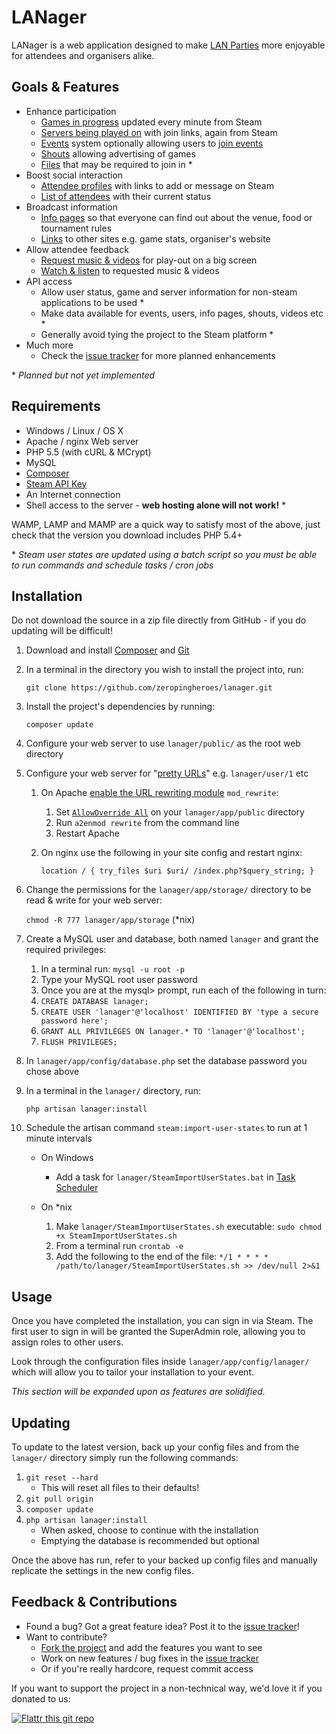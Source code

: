 LANager
=======

LANager is a web application designed to make [LAN Parties](https://en.wikipedia.org/wiki/Lan_party)
more enjoyable for attendees and organisers alike.

## Goals & Features

* Enhance participation
	* [Games in progress](http://zeropingheroes.co.uk/wp-content/gallery/lanager/games.png) updated every minute from Steam
	* [Servers being played on](http://zeropingheroes.co.uk/wp-content/gallery/lanager/servers.png) with join links, again from Steam
	* [Events](http://zeropingheroes.co.uk/wp-content/gallery/lanager/lanager-timetable.png) system optionally allowing users to [join events](http://zeropingheroes.co.uk/wp-content/gallery/lanager/event-signups.png)
	* [Shouts](http://zeropingheroes.co.uk/wp-content/gallery/lanager/shouts.png) allowing advertising of games
	* [Files](http://zeropingheroes.co.uk/wp-content/gallery/lanager-old/files.png) that may be required to join in *
* Boost social interaction
	* [Attendee profiles](http://zeropingheroes.co.uk/wp-content/gallery/lanager/profile.png) with links to add or message on Steam
	* [List of attendees](http://zeropingheroes.co.uk/wp-content/gallery/lanager/people.png) with their current status
* Broadcast information
	* [Info pages](http://zeropingheroes.co.uk/wp-content/gallery/lanager/info_0.png) so that everyone can find out about the venue, food or tournament rules  
	* [Links](http://zeropingheroes.co.uk/wp-content/gallery/lanager/links.png) to other sites e.g. game stats, organiser's website 
* Allow attendee feedback
	* [Request music & videos](http://zeropingheroes.co.uk/wp-content/gallery/lanager/playlist.png) for play-out on a big screen
	* [Watch & listen](http://zeropingheroes.co.uk/wp-content/gallery/lanager-old/playlist_screen.png) to requested music & videos
* API access
	* Allow user status, game and server information for non-steam applications to be used *
	* Make data available for events, users, info pages, shouts, videos etc *
	* Generally avoid tying the project to the Steam platform *
* Much more
	* Check the [issue tracker](https://github.com/zeropingheroes/lanager-core/issues?labels=enhancement&milestone=&page=1&state=open) for more planned enhancements

\* *Planned but not yet implemented*

## Requirements
* Windows / Linux / OS X
* Apache / nginx Web server
* PHP 5.5 (with cURL & MCrypt)
* MySQL
* [Composer](https://getcomposer.org/)
* [Steam API Key](http://steamcommunity.com/dev/apikey)
* An Internet connection
* Shell access to the server - **web hosting alone will not work!** *

WAMP, LAMP and MAMP are a quick way to satisfy most of the above, just check that the version you download includes PHP 5.4+

\* *Steam user states are updated using a batch script so you must be able to run commands and schedule tasks / cron jobs* 

## Installation

Do not download the source in a zip file directly from GitHub - if you do updating will be difficult!

1. Download and install [Composer](http://getcomposer.org/download/) and [Git](http://git-scm.com/downloads)

2. In a terminal in the directory you wish to install the project into, run:

	`git clone https://github.com/zeropingheroes/lanager.git`

3. Install the project's dependencies by running:

	`composer update`

4. Configure your web server to use `lanager/public/` as the root web directory

5. Configure your web server for "[pretty URLs](http://laravel.com/docs/4.2/installation#pretty-urls)" e.g. `lanager/user/1` etc
	1. On Apache [enable the URL rewriting module](http://stackoverflow.com/questions/869092/how-to-enable-mod-rewrite-for-apache-2-2) `mod_rewrite`:
		1. Set [`AllowOverride All`](http://stackoverflow.com/questions/18740419/how-to-set-allowoverride-all) on your `lanager/app/public` directory
		2. Run `a2enmod rewrite` from the command line
		3. Restart Apache
       
	2. On nginx use the following in your site config and restart nginx:

        `location / { try_files $uri $uri/ /index.php?$query_string; }`

6. Change the permissions for the `lanager/app/storage/` directory to be read & write for your web server:

	`chmod -R 777 lanager/app/storage` (*nix)
	
7. Create a MySQL user and database, both named `lanager` and grant the required privileges:
    
	1. In a terminal run: `mysql -u root -p`
	2. Type your MySQL root user password
	3. Once you are at the mysql> prompt, run each of the following in turn:
	4. `CREATE DATABASE lanager;`
	5. `CREATE USER 'lanager'@'localhost' IDENTIFIED BY 'type a secure password here';`
	6. `GRANT ALL PRIVILEGES ON lanager.* TO 'lanager'@'localhost';`
	7. `FLUSH PRIVILEGES;`

8. In `lanager/app/config/database.php` set the database password you chose above

9. In a terminal in the `lanager/` directory, run:

	`php artisan lanager:install`

10. Schedule the artisan command `steam:import-user-states` to run at 1 minute intervals

	* On Windows
		* Add a task for `lanager/SteamImportUserStates.bat` in [Task Scheduler](http://support.microsoft.com/kb/226795)

	* On *nix
		1. Make `lanager/SteamImportUserStates.sh` executable:
			`sudo chmod +x SteamImportUserStates.sh`
		2. From a terminal run `crontab -e`
		3. Add the following to the end of the file:
		`*/1 * * * * /path/to/lanager/SteamImportUserStates.sh >> /dev/null 2>&1`

## Usage

Once you have completed the installation, you can sign in via Steam. The first user to sign in will be granted the SuperAdmin role, allowing you to assign roles to other users.

Look through the configuration files inside `lanager/app/config/lanager/` which will allow you to tailor your installation to your event.  

*This section will be expanded upon as features are solidified.*

## Updating

To update to the latest version, back up your config files and from the `lanager/` directory simply run the following commands:

1. `git reset --hard`
	* This will reset all files to their defaults!
2. `git pull origin`
2. `composer update`
3. `php artisan lanager:install`
	* When asked, choose to continue with the installation
	* Emptying the database is recommended but optional

Once the above has run, refer to your backed up config files and manually replicate the settings in the new config files.


## Feedback & Contributions

* Found a bug? Got a great feature idea? Post it to the [issue tracker](https://github.com/zeropingheroes/lanager/issues)!
* Want to contribute?
	* [Fork the project](https://github.com/zeropingheroes/lanager/fork) and add the features you want to see
	* Work on new features / bug fixes in the [issue tracker](https://github.com/zeropingheroes/lanager/issues)
	* Or if you're really hardcore, request commit access

If you want to support the project in a non-technical way, we'd love it if you donated to us:

[![Flattr this git repo](http://api.flattr.com/button/flattr-badge-large.png)](https://flattr.com/submit/auto?user_id=zeropingheroes&url=https%3A%2F%2Fgithub.com%2Fzeropingheroes%2Flanager)
